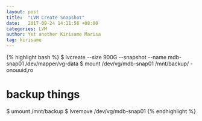 ```yaml
---
layout: post
title:  "LVM Create Snapshot"
date:   2017-09-24 14:11:56 +08:00
categories: LVM
author: Yet another Kirisame Marisa
tag: kirisame
---
```


{% highlight bash %}
$ lvcreate --size 900G --snapshot --name mdb-snap01 /dev/mapper/vg-data
$ mount /dev/vg/mdb-snap01 /mnt/backup/ -onouuid,ro
# backup things
$ umount /mnt/backup
$ lvremove /dev/vg/mdb-snap01
{% endhighlight %}
